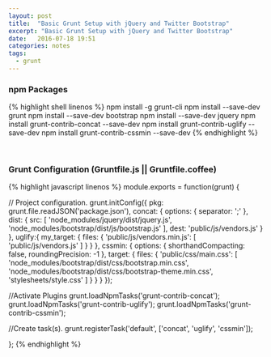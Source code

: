 ```yaml
---
layout: post
title:  "Basic Grunt Setup with jQuery and Twitter Bootstrap"
excerpt: "Basic Grunt Setup with jQuery and Twitter Bootstrap"
date:   2016-07-18 19:51
categories: notes
tags:
  - grunt
---
```



### npm Packages
<p></p>
{% highlight shell linenos %}
npm install -g grunt-cli
npm install --save-dev grunt
npm install --save-dev bootstrap
npm install --save-dev jquery
npm install grunt-contrib-concat --save-dev
npm install grunt-contrib-uglify --save-dev
npm install grunt-contrib-cssmin --save-dev
{% endhighlight %}

<p>&nbsp;</p>


### Grunt Configuration (Gruntfile.js || Gruntfile.coffee)
<p></p>
{% highlight javascript linenos %}
module.exports = function(grunt) {

  // Project configuration.
  grunt.initConfig({
    pkg: grunt.file.readJSON('package.json'),
    concat: {
      options: {
        separator: ';'
      },
      dist: {
        src: [
          'node_modules/jquery/dist/jquery.js',
          'node_modules/bootstrap/dist/js/bootstrap.js'
        ],
        dest: 'public/js/vendors.js'
      }
    },
    uglify:{
      my_target: {
        files: {
          'public/js/vendors.min.js': [
            'public/js/vendors.js'
          ]
        }
      }
    },
    cssmin: {
      options: {
        shorthandCompacting: false,
        roundingPrecision: -1
      },
      target: {
        files: {
          'public/css/main.css': [
            'node_modules/bootstrap/dist/css/bootstrap.min.css',
            'node_modules/bootstrap/dist/css/bootstrap-theme.min.css',
            'stylesheets/style.css'
          ]
        }
      }
    }
  });

  //Activate Plugins
  grunt.loadNpmTasks('grunt-contrib-concat');
  grunt.loadNpmTasks('grunt-contrib-uglify');
  grunt.loadNpmTasks('grunt-contrib-cssmin');

  //Create task(s).
  grunt.registerTask('default', ['concat', 'uglify', 'cssmin']);

};
{% endhighlight %}